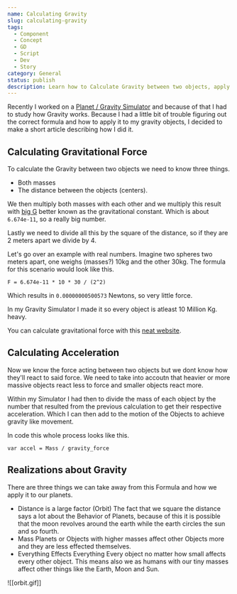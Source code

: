 ```yaml
---
name: Calculating Gravity
slug: calculating-gravity
tags:
  - Component
  - Concept
  - GD
  - Script
  - Dev
  - Story
category: General
status: publish
description: Learn how to Calculate Gravity between two objects, apply the forces to said objects and how to use it in Godot.
---
```


Recently I worked on a [Planet / Gravity Simulator](https://maximino.itch.io/planet-simulator) and because of that I had to study how Gravity works. Because I had a little bit of trouble figuring out the correct formula and how to apply it to my gravity objects, I decided to make a short article describing how I did it.

## Calculating Gravitational Force

To calculate the Gravity between two objects we need to know three things.

- Both masses
- The distance between the objects (centers).

We then multiply both masses with each other and we multiply this result with [big G](https://en.wikipedia.org/wiki/Gravitational_constant) better known as the gravitational constant. Which is about `6.674e-11`, so a really big number.

Lastly we need to divide all this by the square of the distance, so if they are 2 meters apart we divide by 4.

Let's go over an example with real numbers. Imagine two spheres two meters apart, one weighs (masses?) 10kg and the other 30kg. The formula for this scenario would look like this.

```
F = 6.674e-11 * 10 * 30 / (2^2)
```

Which results in `0.00000000500573` Newtons, so very little force.

In my Gravity Simulator I made it so every object is atleast 10 Million Kg. heavy.

You can calculate gravitational force with this [neat website](https://www.omnicalculator.com/physics/gravitational-force?c=CHF&v=g:6.674!x10em11,m1:10!kg,m2:30!kg,r:2!m).


## Calculating Acceleration

Now we know the force acting between two objects but we dont know how they'll react to said force. We need to take into accoutn that heavier or more massive objects react less to force and smaller objects react more.

Within my Simulator I had then to divide the mass of each object by the number that resulted from the previous calculation to get their respective acceleration. Which I can then add to the motion of the Objects to achieve gravity like movement.

In code this whole process looks like this.

```
var accel = Mass / gravity_force
```


## Realizations about Gravity

There are three things we can take away from this Formula and how we apply it to our planets.

- Distance is a large factor (Orbit)
  The fact that we square the distance says a lot about the Behavior of Planets, because of this it is possible that the moon revolves around the earth while the earth circles the sun and so fourth.
- Mass
  Planets or Objects with higher masses affect other Objects more and they are less effected themselves.
- Everything Effects Everything
  Every object no matter how small affects every other object. This means also we as humans with our tiny masses affect other things like the Earth, Moon and Sun.


![[orbit.gif]]
